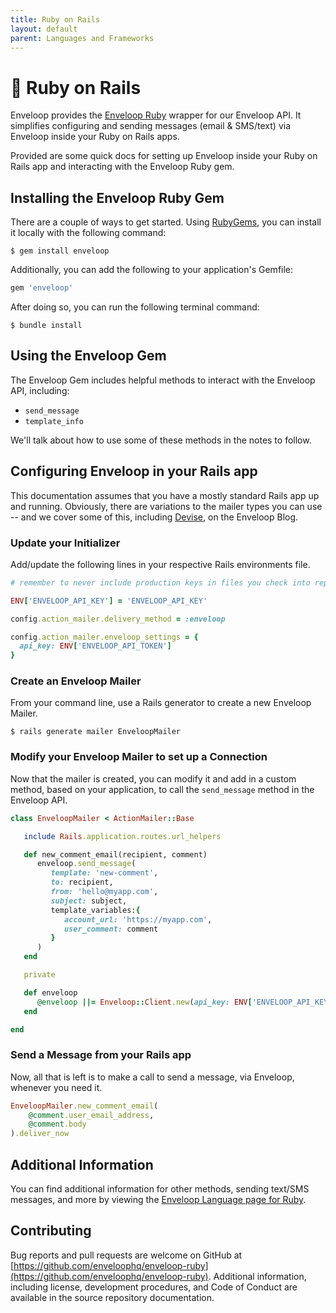```yaml
---
title: Ruby on Rails
layout: default
parent: Languages and Frameworks
---
```


# 🏮 Ruby on Rails

Enveloop provides the [Enveloop Ruby](https://github.com/enveloophq/enveloop-ruby) wrapper for our Enveloop API. It simplifies configuring and sending messages (email & SMS/text) via Enveloop inside your Ruby on Rails apps.

Provided are some quick docs for setting up Enveloop inside your Ruby on Rails app and interacting with the Enveloop Ruby gem.

## Installing the Enveloop Ruby Gem

There are a couple of ways to get started. Using [RubyGems](https://rubygems.org/), you can install it locally with the following command:

```console
$ gem install enveloop
```

Additionally, you can add the following to your application's Gemfile:

```ruby
gem 'enveloop'
```

After doing so, you can run the following terminal command:

```console
$ bundle install
```

## Using the Enveloop Gem

The Enveloop Gem includes helpful methods to interact with the Enveloop API, including:

* `send_message`
* `template_info`

We'll talk about how to use some of these methods in the notes to follow.

## Configuring Enveloop in your Rails app

This documentation assumes that you have a mostly standard Rails app up and running. Obviously, there are variations to the mailer types you can use -- and we cover some of this, including [Devise](https://blog.enveloop.com/send-better-emails-with-enveloop-and-devise/), on the Enveloop Blog.&#x20;

### Update your Initializer

Add/update the following lines in your respective Rails environments file.

```ruby
# remember to never include production keys in files you check into repos.

ENV['ENVELOOP_API_KEY'] = 'ENVELOOP_API_KEY'

config.action_mailer.delivery_method = :enveloop

config.action_mailer.enveloop_settings = { 
  api_key: ENV['ENVELOOP_API_TOKEN']
}
```

### Create an Enveloop Mailer

From your command line, use a Rails generator to create a new Enveloop Mailer.

```console
$ rails generate mailer EnveloopMailer
```

### Modify your Enveloop Mailer to set up a Connection

Now that the mailer is created, you can modify it and add in a custom method, based on your application, to call the `send_message` method in the Enveloop API.

```ruby
class EnveloopMailer < ActionMailer::Base

   include Rails.application.routes.url_helpers 

   def new_comment_email(recipient, comment)
      enveloop.send_message(
         template: 'new-comment',
         to: recipient,
         from: 'hello@myapp.com',
         subject: subject,
         template_variables:{
            account_url: 'https://myapp.com',
            user_comment: comment
         }
      )
   end

   private

   def enveloop
      @enveloop ||= Enveloop::Client.new(api_key: ENV['ENVELOOP_API_KEY']) 
   end

end
```

### Send a Message from your Rails app

Now, all that is left is to make a call to send a message, via Enveloop, whenever you need it.

```ruby
EnveloopMailer.new_comment_email(
    @comment.user_email_address, 
    @comment.body
).deliver_now
```

## Additional Information

You can find additional information for other methods, sending text/SMS messages, and more by viewing the [Enveloop Language page for Ruby](ruby.md).

## Contributing

Bug reports and pull requests are welcome on GitHub at [https://github.com/enveloophq/enveloop-ruby](https://github.com/enveloophq/enveloop-ruby). Additional information, including license, development procedures, and Code of Conduct are available in the source repository documentation.
